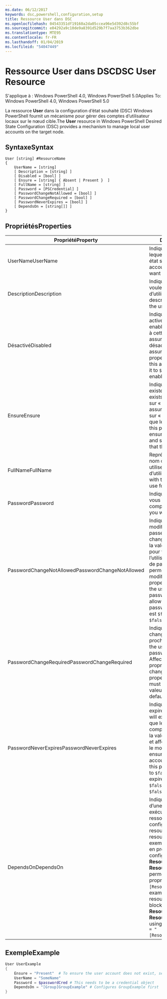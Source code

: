 ```yaml
---
ms.date: 06/12/2017
keywords: dsc,powershell,configuration,setup
title: Ressource User dans DSC
ms.openlocfilehash: 04543351df19160a2da05ccea96e5d392d8c55bf
ms.sourcegitcommit: e04292a9c10de9a8391d529b7f7aa3753b362dbe
ms.translationtype: MTE95
ms.contentlocale: fr-FR
ms.lasthandoff: 01/04/2019
ms.locfileid: "54047449"
---
```

# <a name="dsc-user-resource"></a><span data-ttu-id="e4453-103">Ressource User dans DSC</span><span class="sxs-lookup"><span data-stu-id="e4453-103">DSC User Resource</span></span>

<span data-ttu-id="e4453-104">S'applique à : Windows PowerShell 4.0, Windows PowerShell 5.0</span><span class="sxs-lookup"><span data-stu-id="e4453-104">Applies To: Windows PowerShell 4.0, Windows PowerShell 5.0</span></span>

<span data-ttu-id="e4453-105">La ressource **User** dans la configuration d’état souhaité (DSC) Windows PowerShell fournit un mécanisme pour gérer des comptes d’utilisateur locaux sur le nœud cible.</span><span class="sxs-lookup"><span data-stu-id="e4453-105">The **User** resource in Windows PowerShell Desired State Configuration (DSC) provides a mechanism to manage local user accounts on the target node.</span></span>

## <a name="syntax"></a><span data-ttu-id="e4453-106">Syntaxe</span><span class="sxs-lookup"><span data-stu-id="e4453-106">Syntax</span></span>

```
User [string] #ResourceName
{
    UserName = [string]
    [ Description = [string] ]
    [ Disabled = [bool] ]
    [ Ensure = [string] { Absent | Present }  ]
    [ FullName = [string] ]
    [ Password = [PSCredential] ]
    [ PasswordChangeNotAllowed = [bool] ]
    [ PasswordChangeRequired = [bool] ]
    [ PasswordNeverExpires = [bool] ]
    [ DependsOn = [string[]] ]
}
```

## <a name="properties"></a><span data-ttu-id="e4453-107">Propriétés</span><span class="sxs-lookup"><span data-stu-id="e4453-107">Properties</span></span>

|  <span data-ttu-id="e4453-108">Propriété</span><span class="sxs-lookup"><span data-stu-id="e4453-108">Property</span></span>  |  <span data-ttu-id="e4453-109">Description</span><span class="sxs-lookup"><span data-stu-id="e4453-109">Description</span></span>   |
|---|---|
| <span data-ttu-id="e4453-110">UserName</span><span class="sxs-lookup"><span data-stu-id="e4453-110">UserName</span></span>| <span data-ttu-id="e4453-111">Indique le nom du compte pour lequel vous voulez garantir un état spécifique.</span><span class="sxs-lookup"><span data-stu-id="e4453-111">Indicates the account name for which you want to ensure a specific state.</span></span>|
| <span data-ttu-id="e4453-112">Description</span><span class="sxs-lookup"><span data-stu-id="e4453-112">Description</span></span>| <span data-ttu-id="e4453-113">Indique la description que vous voulez utiliser pour le compte d’utilisateur.</span><span class="sxs-lookup"><span data-stu-id="e4453-113">Indicates the description you want to use for the user account.</span></span>|
| <span data-ttu-id="e4453-114">Désactivé</span><span class="sxs-lookup"><span data-stu-id="e4453-114">Disabled</span></span>| <span data-ttu-id="e4453-115">Indique si le compte est activé.</span><span class="sxs-lookup"><span data-stu-id="e4453-115">Indicates if the account is enabled.</span></span> <span data-ttu-id="e4453-116">Affectez la valeur `$true` à cette propriété pour vous assurer que ce compte est désactivé, ou `$false` pour vous assurer qu’il est activé.</span><span class="sxs-lookup"><span data-stu-id="e4453-116">Set this property to `$true` to ensure that this account is disabled, and set it to `$false` to ensure that it is enabled.</span></span>|
| <span data-ttu-id="e4453-117">Ensure</span><span class="sxs-lookup"><span data-stu-id="e4453-117">Ensure</span></span>| <span data-ttu-id="e4453-118">Indique si le compte existe.</span><span class="sxs-lookup"><span data-stu-id="e4453-118">Indicates if the account exists.</span></span> <span data-ttu-id="e4453-119">Définissez cette propriété sur « Present » pour vous assurer que le compte existe, ou sur « Absent » pour vous assurer que le compte n’existe pas.</span><span class="sxs-lookup"><span data-stu-id="e4453-119">Set this property to "Present" to ensure that the account exists, and set it to "Absent" to ensure that the account does not exist.</span></span>|
| <span data-ttu-id="e4453-120">FullName</span><span class="sxs-lookup"><span data-stu-id="e4453-120">FullName</span></span>| <span data-ttu-id="e4453-121">Représente une chaîne avec le nom complet que vous voulez utiliser pour le compte d’utilisateur.</span><span class="sxs-lookup"><span data-stu-id="e4453-121">Represents a string with the full name you want to use for the user account.</span></span>|
| <span data-ttu-id="e4453-122">Password</span><span class="sxs-lookup"><span data-stu-id="e4453-122">Password</span></span>| <span data-ttu-id="e4453-123">Indique le mot de passe que vous voulez utiliser pour ce compte.</span><span class="sxs-lookup"><span data-stu-id="e4453-123">Indicates the password you want to use for this account.</span></span> |
| <span data-ttu-id="e4453-124">PasswordChangeNotAllowed</span><span class="sxs-lookup"><span data-stu-id="e4453-124">PasswordChangeNotAllowed</span></span>| <span data-ttu-id="e4453-125">Indique si l’utilisateur peut modifier le mot de passe.</span><span class="sxs-lookup"><span data-stu-id="e4453-125">Indicates if the user can change the password.</span></span> <span data-ttu-id="e4453-126">Affectez la valeur `$true` à cette propriété pour vous assurer que l’utilisateur ne modifie pas le mot de passe, ou `$false` pour permettre à l’utilisateur de modifier le mot de passe.</span><span class="sxs-lookup"><span data-stu-id="e4453-126">Set this property to `$true` to ensure that the user cannot change the password, and set it to `$false` to allow the user to change the password.</span></span> <span data-ttu-id="e4453-127">La valeur par défaut est `$false`.</span><span class="sxs-lookup"><span data-stu-id="e4453-127">The default value is `$false`.</span></span>|
| <span data-ttu-id="e4453-128">PasswordChangeRequired</span><span class="sxs-lookup"><span data-stu-id="e4453-128">PasswordChangeRequired</span></span>| <span data-ttu-id="e4453-129">Indique si l’utilisateur doit changer de mot de passe à la prochaine connexion.</span><span class="sxs-lookup"><span data-stu-id="e4453-129">Indicates if the user must change the password at the next sign in.</span></span> <span data-ttu-id="e4453-130">Affectez la valeur `$true` à cette propriété si l’utilisateur doit changer le mot de passe.</span><span class="sxs-lookup"><span data-stu-id="e4453-130">Set this property to `$true` if the user must change the password.</span></span> <span data-ttu-id="e4453-131">La valeur par défaut est `$true`.</span><span class="sxs-lookup"><span data-stu-id="e4453-131">The default value is `$true`.</span></span>|
| <span data-ttu-id="e4453-132">PasswordNeverExpires</span><span class="sxs-lookup"><span data-stu-id="e4453-132">PasswordNeverExpires</span></span>| <span data-ttu-id="e4453-133">Indique si le mot de passe doit expirer.</span><span class="sxs-lookup"><span data-stu-id="e4453-133">Indicates if the password will expire.</span></span> <span data-ttu-id="e4453-134">Pour vous assurer que le mot de passe pour ce compte n’expire jamais, affectez la valeur `$true` à cette propriété, et affectez-lui la valeur `$false` si le mot de passe doit expirer.</span><span class="sxs-lookup"><span data-stu-id="e4453-134">To ensure that the password for this account will never expire, set this property to `$true`, and set it to `$false` if the password will expire.</span></span> <span data-ttu-id="e4453-135">La valeur par défaut est `$false`.</span><span class="sxs-lookup"><span data-stu-id="e4453-135">The default value is `$false`.</span></span>|
| <span data-ttu-id="e4453-136">DependsOn</span><span class="sxs-lookup"><span data-stu-id="e4453-136">DependsOn</span></span> | <span data-ttu-id="e4453-137">Indique que la configuration d’une autre ressource doit être exécutée avant celle de cette ressource.</span><span class="sxs-lookup"><span data-stu-id="e4453-137">Indicates that the configuration of another resource must run before this resource is configured.</span></span> <span data-ttu-id="e4453-138">Par exemple, si vous voulez exécuter en premier le bloc de script de configuration de ressource **ResourceName** de type **ResourceType**, la syntaxe permettant d’utiliser cette propriété est `DependsOn = "[ResourceType]ResourceName"`.</span><span class="sxs-lookup"><span data-stu-id="e4453-138">For example, if the ID of the resource configuration script block that you want to run first is **ResourceName** and its type is **ResourceType**, the syntax for using this property is `DependsOn = "[ResourceType]ResourceName"`.</span></span>|

## <a name="example"></a><span data-ttu-id="e4453-139">Exemple</span><span class="sxs-lookup"><span data-stu-id="e4453-139">Example</span></span>

```powershell
User UserExample
{
    Ensure = "Present"  # To ensure the user account does not exist, set Ensure to "Absent"
    UserName = "SomeName"
    Password = $passwordCred # This needs to be a credential object
    DependsOn = "[Group]GroupExample" # Configures GroupExample first
}
```